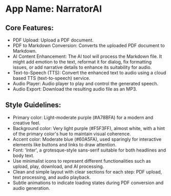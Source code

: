 # **App Name**: NarratorAI

## Core Features:

- PDF Upload: Upload a PDF document.
- PDF to Markdown Conversion: Converts the uploaded PDF document to Markdown.
- AI Content Enhancement: The AI tool will process the Markdown file. It might add emotion to the text, reformat it for dialog, fix formatting issues, or add narrative details to enhance its suitability for audio.
- Text-to-Speech (TTS): Convert the enhanced text to audio using a cloud based TTS (text-to-speech) service.
- Audio Player: Audio player to play and control the generated speech.
- Audio Export: Download the resulting audio file as an MP3.

## Style Guidelines:

- Primary color: Light-moderate purple (#A78BFA) for a modern and creative feel.
- Background color: Very light purple (#F5F3FF), almost white, with a hint of the primary color's hue to maintain visual coherence.
- Accent color: Moderate blue (#60A5FA), used sparingly for interactive elements like buttons and links to draw attention.
- Font: 'Inter', a grotesque-style sans-serif suitable for both headlines and body text.
- Use minimalist icons to represent different functionalities such as upload, play, download, and AI processing.
- Clean and simple layout with clear sections for each step: PDF upload, text processing, and audio playback.
- Subtle animations to indicate loading states during PDF conversion and audio generation.
